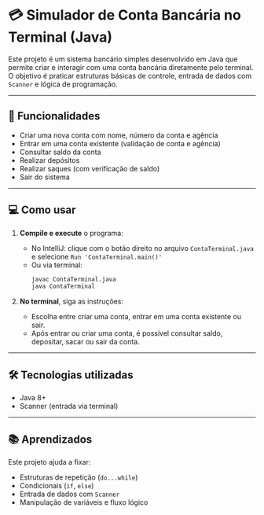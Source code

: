 # 💳 Simulador de Conta Bancária no Terminal (Java)

Este projeto é um sistema bancário simples desenvolvido em Java que permite criar e interagir com uma conta bancária diretamente pelo terminal. O objetivo é praticar estruturas básicas de controle, entrada de dados com `Scanner` e lógica de programação.

---

## 🧠 Funcionalidades

- Criar uma nova conta com nome, número da conta e agência  
- Entrar em uma conta existente (validação de conta e agência)  
- Consultar saldo da conta  
- Realizar depósitos  
- Realizar saques (com verificação de saldo)  
- Sair do sistema

---

## 💻 Como usar

1. **Compile e execute** o programa:  
   - No IntelliJ: clique com o botão direito no arquivo `ContaTerminal.java` e selecione `Run 'ContaTerminal.main()'`  
   - Ou via terminal:
     ```bash
     javac ContaTerminal.java
     java ContaTerminal
     ```

2. **No terminal**, siga as instruções:  
   - Escolha entre criar uma conta, entrar em uma conta existente ou sair.  
   - Após entrar ou criar uma conta, é possível consultar saldo, depositar, sacar ou sair da conta.

---

## 🛠 Tecnologias utilizadas

- Java 8+  
- Scanner (entrada via terminal)

---

## 📚 Aprendizados

Este projeto ajuda a fixar:  
- Estruturas de repetição (`do...while`)  
- Condicionais (`if`, `else`)  
- Entrada de dados com `Scanner`  
- Manipulação de variáveis e fluxo lógico


